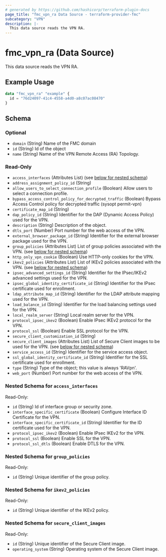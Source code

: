 ```yaml
---
# generated by https://github.com/hashicorp/terraform-plugin-docs
page_title: "fmc_vpn_ra Data Source - terraform-provider-fmc"
subcategory: "VPN"
description: |-
  This data source reads the VPN RA.
---
```


# fmc_vpn_ra (Data Source)

This data source reads the VPN RA.

## Example Usage

```terraform
data "fmc_vpn_ra" "example" {
  id = "76d24097-41c4-4558-a4d0-a8c07ac08470"
}
```

<!-- schema generated by tfplugindocs -->
## Schema

### Optional

- `domain` (String) Name of the FMC domain
- `id` (String) Id of the object
- `name` (String) Name of the VPN Remote Access (RA) Topology.

### Read-Only

- `access_interfaces` (Attributes List) (see [below for nested schema](#nestedatt--access_interfaces))
- `address_assignment_policy_id` (String)
- `allow_users_to_select_connection_profile` (Boolean) Allow users to select a connection profile.
- `bypass_access_control_policy_for_decrypted_traffic` (Boolean) Bypass Access Control policy for decrypted traffic (sysopt permit-vpn)
- `certificate_map_id` (String)
- `dap_policy_id` (String) Identifier for the DAP (Dynamic Access Policy) used for the VPN.
- `description` (String) Description of the object.
- `dtls_port` (Number) Port number for the web access of the VPN.
- `external_browser_package_id` (String) Identifier for the external browser package used for the VPN.
- `group_policies` (Attributes List) List of group policies associated with the VPN. (see [below for nested schema](#nestedatt--group_policies))
- `http_only_vpn_cookie` (Boolean) Use HTTP-only cookies for the VPN.
- `ikev2_policies` (Attributes List) List of IKEv2 policies associated with the VPN. (see [below for nested schema](#nestedatt--ikev2_policies))
- `ipsec_advanced_settings_id` (String) Identifier for the IPsec/IKEv2 advanced settings used for the VPN.
- `ipsec_global_identity_certificate_id` (String) Identifier for the IPsec certificate used for enrollment.
- `ldap_attribute_map_id` (String) Identifier for the LDAP attribute mapping used for the VPN.
- `load_balance_id` (String) Identifier for the load balancing settings used for the VPN.
- `local_realm_server` (String) Local realm server for the VPN.
- `protocol_ipsec_ikev2` (Boolean) Enable IPsec IKEv2 protocol for the VPN.
- `protocol_ssl` (Boolean) Enable SSL protocol for the VPN.
- `secure_client_customization_id` (String)
- `secure_client_images` (Attributes List) List of Secure Client images to be used for the VPN. (see [below for nested schema](#nestedatt--secure_client_images))
- `service_access_id` (String) Identifier for the service access object.
- `ssl_global_identity_certificate_id` (String) Identifier for the SSL certificate used for enrollment.
- `type` (String) Type of the object; this value is always 'RAVpn'.
- `web_port` (Number) Port number for the web access of the VPN.

<a id="nestedatt--access_interfaces"></a>
### Nested Schema for `access_interfaces`

Read-Only:

- `id` (String) Id of interface group or security zone.
- `interface_specific_certificate` (Boolean) Configure Interface ID Certificate for the VPN.
- `interface_specific_certificate_id` (String) Identifier for the ID certificate used for the VPN.
- `protocol_ipsec_ikev2` (Boolean) Enable IPsec IKEv2 for the VPN.
- `protocol_ssl` (Boolean) Enable SSL for the VPN.
- `protocol_ssl_dtls` (Boolean) Enable DTLS for the VPN.


<a id="nestedatt--group_policies"></a>
### Nested Schema for `group_policies`

Read-Only:

- `id` (String) Unique identifier of the group policy.


<a id="nestedatt--ikev2_policies"></a>
### Nested Schema for `ikev2_policies`

Read-Only:

- `id` (String) Unique identifier of the IKEv2 policy.


<a id="nestedatt--secure_client_images"></a>
### Nested Schema for `secure_client_images`

Read-Only:

- `id` (String) Unique identifier of the Secure Client image.
- `operating_system` (String) Operating system of the Secure Client image.
